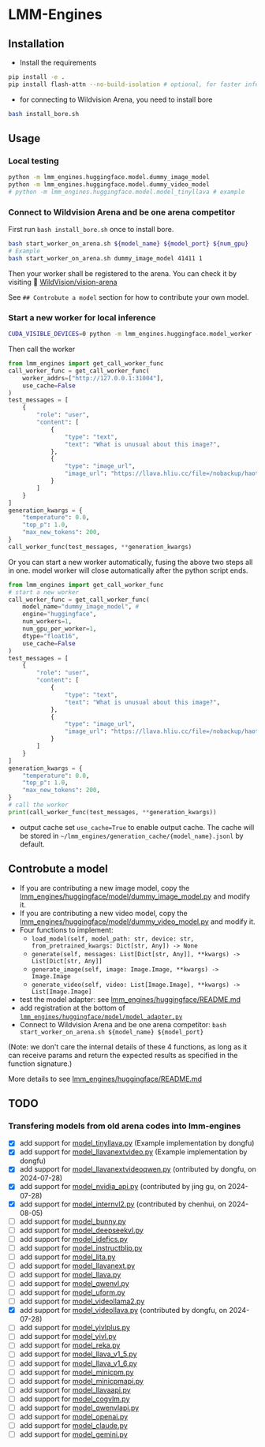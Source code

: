 # LMM-Engines

## Installation
- Install the requirements
```bash
pip install -e .
pip install flash-attn --no-build-isolation # optional, for faster inference
```
- for connecting to Wildvision Arena, you need to install bore
```bash
bash install_bore.sh
```

## Usage

### Local testing
```bash
python -m lmm_engines.huggingface.model.dummy_image_model
python -m lmm_engines.huggingface.model.dummy_video_model
# python -m lmm_engines.huggingface.model.model_tinyllava # example
```

### Connect to Wildvision Arena and be one arena competitor

First run `bash install_bore.sh` once to install bore.
```bash
bash start_worker_on_arena.sh ${model_name} ${model_port} ${num_gpu}
# Example
bash start_worker_on_arena.sh dummy_image_model 41411 1
```
Then your worker shall be registered to the arena. You can check it by visiting 🤗 [WildVision/vision-arena](https://huggingface.co/spaces/WildVision/vision-arena)

See `## Controbute a model` section for how to contribute your own model.


### Start a new worker for local inference
```bash
CUDA_VISIBLE_DEVICES=0 python -m lmm_engines.huggingface.model_worker --model-path dummy_image_model --port 31004 --worker http://127.0.0.1:31004 --host=127.0.0.1 --no-register
```
Then call the worker
```python
from lmm_engines import get_call_worker_func
call_worker_func = get_call_worker_func(
    worker_addrs=["http://127.0.0.1:31004"],
    use_cache=False
)
test_messages = [
    {
        "role": "user",
        "content": [
            {
                "type": "text",
                "text": "What is unusual about this image?",
            },
            {
                "type": "image_url",
                "image_url": "https://llava.hliu.cc/file=/nobackup/haotian/tmp/gradio/ca10383cc943e99941ecffdc4d34c51afb2da472/extreme_ironing.jpg"
            }
        ]
    }
]
generation_kwargs = {
    "temperature": 0.0,
    "top_p": 1.0,
    "max_new_tokens": 200,
}
call_worker_func(test_messages, **generation_kwargs)
```

Or you can start a new worker automatically, fusing the above two steps all in one. model worker will close automatically after the python script ends.
```python
from lmm_engines import get_call_worker_func
# start a new worker
call_worker_func = get_call_worker_func(
    model_name="dummy_image_model", # 
    engine="huggingface",
    num_workers=1,
    num_gpu_per_worker=1,
    dtype="float16",
    use_cache=False
)
test_messages = [
    {
        "role": "user",
        "content": [
            {
                "type": "text",
                "text": "What is unusual about this image?",
            },
            {
                "type": "image_url",
                "image_url": "https://llava.hliu.cc/file=/nobackup/haotian/tmp/gradio/ca10383cc943e99941ecffdc4d34c51afb2da472/extreme_ironing.jpg"
            }
        ]
    }
]
generation_kwargs = {
    "temperature": 0.0,
    "top_p": 1.0,
    "max_new_tokens": 200,
}
# call the worker
print(call_worker_func(test_messages, **generation_kwargs))
```

- output cache
set `use_cache=True` to enable output cache. The cache will be stored in `~/lmm_engines/generation_cache/{model_name}.jsonl` by default.


## Controbute a model

- If you are contributing a new image model, copy the [lmm_engines/huggingface/model/dummy_image_model.py](./lmm_engines/huggingface/model/dummy_image_model.py) and modify it.
- If you are contributing a new video model, copy the [lmm_engines/huggingface/model/dummy_video_model.py](./lmm_engines/huggingface/model/dummy_video_model.py) and modify it.
- Four functions to implement:
    - `load_model(self, model_path: str, device: str, from_pretrained_kwargs: Dict[str, Any]) -> None`
    - `generate(self, messages: List[Dict[str, Any]], **kwargs) -> List[Dict[str, Any]]`
    - `generate_image(self, image: Image.Image, **kwargs) -> Image.Image`
    - `generate_video(self, video: List[Image.Image], **kwargs) -> List[Image.Image]`
- test the model adapter: see [lmm_engines/huggingface/README.md](./lmm_engines/huggingface/README.md)
- add registration at the bottom of [`lmm_engines/huggingface/model/model_adapter.py`](./lmm_engines/huggingface/model/model_adapter.py)
- Connect to Wildvision Arena and be one arena competitor: `bash start_worker_on_arena.sh ${model_name} ${model_port}`

(Note: we don't care the internal details of these 4 functions, as long as it can receive params and return the expected results as specified in the function signature.)


More details to see [lmm_engines/huggingface/README.md](./lmm_engines/huggingface/README.md)

## TODO
### Transfering models from old arena codes into lmm-engines
- [x] add support for [model_tinyllava.py](./lmm_engines/huggingface/model/model_tinyllava.py) (Example implementation by dongfu)
- [x] add support for [model_llavanextvideo.py](./lmm_engines/huggingface/model/model_llavanextvideo.py) (Example implementation by dongfu)
- [x] add support for [model_llavanextvideoqwen.py](./lmm_engines/huggingface/model/model_llavanextvideoqwen.py) (ontributed by dongfu, on 2024-07-28)
- [x] add support for [model_nvidia_api.py](./lmm_engines/huggingface/model/model_nvidia_api.py) (contributed by jing gu, on 2024-07-28)
- [x] add support for [model_internvl2.py](./lmm_engines/huggingface/model/model_internvl2.py) (contributed by chenhui, on 2024-08-05)
- [ ] add support for [model_bunny.py](./lmm_engines/huggingface/model/model_bunny)
- [ ] add support for [model_deepseekvl.py](./lmm_engines/huggingface/model/model_deepseekvl)
- [ ] add support for [model_idefics.py](./lmm_engines/huggingface/model/model_idefics)
- [ ] add support for [model_instructblip.py](./lmm_engines/huggingface/model/model_instructblip)
- [ ] add support for [model_lita.py](./lmm_engines/huggingface/model/model_lita)
- [ ] add support for [model_llavanext.py](./lmm_engines/huggingface/model/model_llavanext)
- [ ] add support for [model_llava.py](./lmm_engines/huggingface/model/model_llava)
- [ ] add support for [model_qwenvl.py](./lmm_engines/huggingface/model/model_qwenvl)
- [ ] add support for [model_uform.py](./lmm_engines/huggingface/model/model_uform)
- [ ] add support for [model_videollama2.py](./lmm_engines/huggingface/model/model_videollama2)
- [x] add support for [model_videollava.py](./lmm_engines/huggingface/model/model_videollava) (contributed by dongfu, on 2024-07-28)
- [ ] add support for [model_yivlplus.py](./lmm_engines/huggingface/model/model_yivlplus)
- [ ] add support for [model_yivl.py](./lmm_engines/huggingface/model/model_yivl)
- [ ] add support for [model_reka.py](./lmm_engines/huggingface/model/model_reka)
- [ ] add support for [model_llava_v1_5.py](./lmm_engines/huggingface/model/model_llava_v1_5)
- [ ] add support for [model_llava_v1_6.py](./lmm_engines/huggingface/model/model_llava_v1_6)
- [ ] add support for [model_minicpm.py](./lmm_engines/huggingface/model/model_minicpm)
- [ ] add support for [model_minicpmapi.py](./lmm_engines/huggingface/model/model_minicpmapi)
- [ ] add support for [model_llavaapi.py](./lmm_engines/huggingface/model/model_llavaapi)
- [ ] add support for [model_cogvlm.py](./lmm_engines/huggingface/model/model_cogvlm)
- [ ] add support for [model_qwenvlapi.py](./lmm_engines/huggingface/model/model_qwenvlapi)
- [ ] add support for [model_openai.py](./lmm_engines/huggingface/model/model_openai)
- [ ] add support for [model_claude.py](./lmm_engines/huggingface/model/model_claude)
- [ ] add support for [model_gemini.py](./lmm_engines/huggingface/model/model_gemini)
